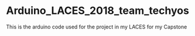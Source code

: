 # Arduino_LACES_2018_team_techyos
This is the arduino code used for the project in my LACES for my Capstone


<Will add a official ReadMe later>
